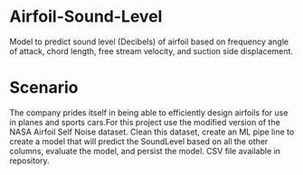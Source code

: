 # Airfoil-Sound-Level
Model to predict sound level (Decibels) of airfoil based on frequency angle of attack, chord length, free stream velocity, and suction side displacement. 

# Scenario
The company prides itself in being able to efficiently design airfoils for use in planes and sports cars.For this project use the modified version of the NASA Airfoil Self Noise dataset. Clean this dataset, create an ML pipe line to create a model that will predict the SoundLevel based on all the other columns, evaluate the model, and persist the model. CSV file available in repository.
